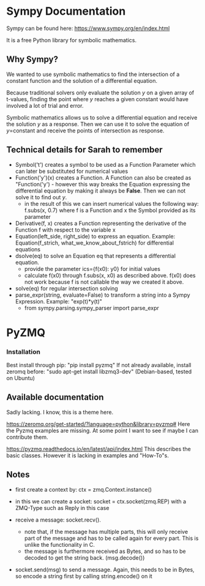 # Sympy Documentation

Sympy can be found here: https://www.sympy.org/en/index.html

It is a free Python library for symbolic mathematics. 

## Why Sympy?
We wanted to use symbolic mathematics to find the intersection of a constant function and the solution of a differential equation. 

Because traditional solvers only evaluate the solution *y* on a given array of t-values, finding the point where *y* reaches a given constant would have involved a lot of trial and error. 

Symbolic mathematics allows us to solve a differential equation and receive the solution *y* as a response. Then we can use it to solve the equation of *y*=constant and receive the points of intersection as response. 

## Technical details for Sarah to remember

- Symbol('t') creates a symbol to be used as a Function Parameter which can later be substituted for numerical values
- Function('y')(x) creates a Function. A Function can also be created as "Function('y') - however this way breaks the Equation expressing the differential equation by making it always be **False**. Then we can not solve it to find out *y*. 
	- in the result of this we can insert numerical values the following way: f.subs(x, 0.7) where f is a Function and x the Symbol provided as its parameter
- Derivative(f, x) creates a Function representing the derivative of the Function f with respect to the variable x
- Equation(left_side, right_side) to express an equation. Example: Equation(f_strich, what_we_know_about_fstrich) for differential equations
- dsolve(eq) to solve an Equation eq that represents a differential equation. 
	- provide the parameter ics={f(x0): y0} for initial values
	- calculate f(x0) through f.subs(x, x0) as described above. f(x0) does not work because f is not callable the way we created it above.
- solve(eq) for regular intersection solving
- parse_expr(string, evaluate=False) to transform a string into a Sympy Expression. Example: "exp(t)*y(t)"
	- from sympy.parsing.sympy_parser import parse_expr
	
# PyZMQ

### Installation
Best install through pip: 
"pip install pyzmq"
If not already available, install zeromq before: "sudo apt-get install libzmq3-dev" (Debian-based, tested on Ubuntu)

## Available documentation
Sadly lacking. I know, this is a theme here. 

https://zeromq.org/get-started/?language=python&library=pyzmq# Here the Pyzmq examples are missing. At some point I want to see if maybe I can contribute them. 

https://pyzmq.readthedocs.io/en/latest/api/index.html This describes the basic classes. However it is lacking in examples and "How-To"s. 

## Notes

- first create a context by: ctx = zmq.Context.instance()
- in this we can create a socket: socket = ctx.socket(zmq.REP) with a ZMQ-Type such as Reply in this case
- receive a message: socket.recv(). 
	- note that, if the message has multiple parts, this will only receive part of the message and has to be called again for every part. This is unlike the functionality in C. 
	- the message is furthermore received as Bytes, and so has to be decoded to get the string back. (msg.decode())
	
- socket.send(msg) to send a message. Again, this needs to be in Bytes, so encode a string first by calling string.encode() on it
	